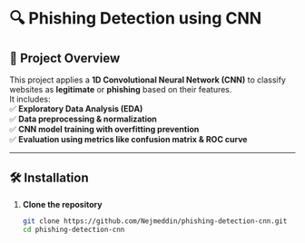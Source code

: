 # 🔍 Phishing Detection using CNN

## 📌 Project Overview  
This project applies a **1D Convolutional Neural Network (CNN)** to classify websites as **legitimate** or **phishing** based on their features.  
It includes:  
✅ **Exploratory Data Analysis (EDA)**  
✅ **Data preprocessing & normalization**  
✅ **CNN model training with overfitting prevention**  
✅ **Evaluation using metrics like confusion matrix & ROC curve**  

---

## 🛠 Installation  

1. **Clone the repository**  
   ```bash
   git clone https://github.com/Nejmeddin/phishing-detection-cnn.git
   cd phishing-detection-cnn
